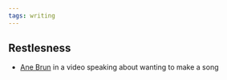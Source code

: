 ```yaml
---
tags: writing
---
```

## Restlesness

- [Ane Brun](https://youtu.be/Yb-ffZ5Nwgw?t=67) in a video speaking about wanting to make a song